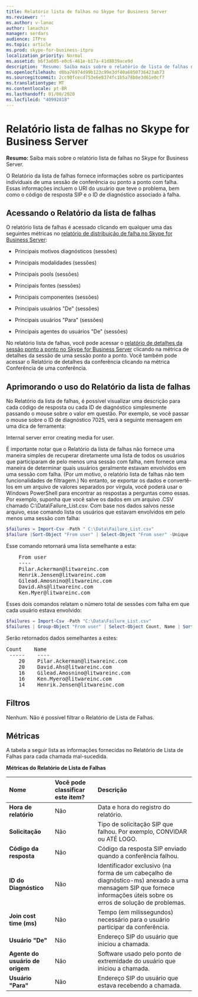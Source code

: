 ```yaml
---
title: Relatório lista de falhas no Skype for Business Server
ms.reviewer: ''
ms.author: v-lanac
author: lanachin
manager: serdars
audience: ITPro
ms.topic: article
ms.prod: skype-for-business-itpro
localization_priority: Normal
ms.assetid: b6f3a605-e0c6-461e-b17a-41d8039ace9d
description: 'Resumo: Saiba mais sobre o relatório de lista de falhas no Skype for Business Server.'
ms.openlocfilehash: d0ba76974d99b123c99e3df40a6850736423ab73
ms.sourcegitcommit: 2cc98fcecd753e6e8374fc1b5a78b8e3d61e0cf7
ms.translationtype: MT
ms.contentlocale: pt-BR
ms.lasthandoff: 01/08/2020
ms.locfileid: "40992818"
---
```

# <a name="failure-list-report-in-skype-for-business-server"></a>Relatório lista de falhas no Skype for Business Server 
 
**Resumo:** Saiba mais sobre o relatório lista de falhas no Skype for Business Server.
  
O Relatório da lista de falhas fornece informações sobre os participantes individuais de uma sessão de conferência ou ponto a ponto com falha. Essas informações incluem o URI do usuário que teve o problema, bem como o código de resposta SIP e o ID de diagnóstico associado à falha.
  
## <a name="accessing-the-failure-list-report"></a>Acessando o Relatório da lista de falhas

O relatório lista de falhas é acessado clicando em qualquer uma das seguintes métricas no [relatório de distribuição de falha no Skype for Business Server](failure-distribution-report.md):
  
- Principais motivos diagnósticos (sessões)
    
- Principais modalidades (sessões)
    
- Principais pools (sessões)
    
- Principais fontes (sessões)
    
- Principais componentes (sessões)
    
- Principais usuários "De" (sessões)
    
- Principais usuários "Para" (sessões)
    
- Principais agentes do usuários "De" (sessões)
    
No relatório lista de falhas, você pode acessar o [relatório de detalhes da sessão ponto a ponto no Skype for Business Server](peer-to-peer-session-detail-report.md) clicando na métrica de detalhes da sessão de uma sessão ponto a ponto. Você também pode acessar o Relatório de detalhes da conferência clicando na métrica Conferência de uma conferência.
  
## <a name="making-the-best-use-of-the-failure-list-report"></a>Aprimorando o uso do Relatório da lista de falhas

No Relatório da lista de falhas, é possível visualizar uma descrição para cada código de resposta ou cada ID de diagnóstico simplesmente passando o mouse sobre o valor em questão. Por exemplo, se você passar o mouse sobre o ID de diagnóstico 7025, verá a seguinte mensagem em uma dica de ferramenta:
  
Internal server error creating media for user.
  
É importante notar que o Relatório da lista de falhas não fornece uma maneira simples de recuperar diretamente uma lista de todos os usuários que participaram de pelo menos uma sessão com falha, nem fornece uma maneira de determinar quais usuários geralmente estavam envolvidos em uma sessão com falha. (Por um motivo, o relatório lista de falhas não tem funcionalidades de filtragem.) No entanto, se exportar os dados e convertê-los em um arquivo de valores separados por vírgula, você poderá usar o Windows PowerShell para encontrar as respostas a perguntas como essas. Por exemplo, suponha que você salve os dados em um arquivo .CSV chamado C:\Data\Failure_List.csv. Com base nos dados salvos nesse arquivo, esse comando lista os usuários que estavam envolvidos em pelo menos uma sessão com falha: 
  
```PowerShell
$failures = Import-Csv -Path " C:\Data\Failure_List.csv"
$failure |Sort-Object "From user" | Select-Object "From user" -Unique
```

Esse comando retornará uma lista semelhante a esta:
  
<pre>
    From user
    ----
    Pilar.Ackerman@litwareinc.com
    Henrik.Jensen@litwareinc.com
    Gilead.Amosnino@litwareinc.com
    David.Ahs@litwareinc.com
    Ken.Myer@litwareinc.com
</pre>

Esses dois comandos relatam o número total de sessões com falha em que cada usuário estava envolvido:
  
```PowerShell
$failures = Import-Csv -Path "C:\Data\Failure_List.csv"
$failures | Group-Object "From user" | Select-Object Count, Name | Sort-Object -Property Count -Descending
```

Serão retornados dados semelhantes a estes:
  
<pre>
Count    Name
 -----    ----
    20    Pilar.Ackerman@litwareinc.com
    20    David.Ahs@litwareinc.com
    16    Gilead.Amosnino@litwareinc.com
    16    Ken.Myero@litwareinc.com
    14    Henrik.Jensen@litwareinc.com
</pre>

## <a name="filters"></a>Filtros

Nenhum. Não é possível filtrar o Relatório de Lista de Falhas.
  
## <a name="metrics"></a>Métricas

A tabela a seguir lista as informações fornecidas no Relatório de Lista de Falhas para cada chamada mal-sucedida.
  
**Métricas do Relatório de Lista de Falhas**

|**Nome**|**Você pode classificar este item?**|**Descrição**|
|:-----|:-----|:-----|
|**Hora de relatório** <br/> |Não  <br/> |Data e hora do registro do relatório.  <br/> |
|**Solicitação** <br/> |Não  <br/> |Tipo de solicitação SIP que falhou. Por exemplo, CONVIDAR ou ATÉ LOGO.  <br/> |
|**Código da resposta** <br/> |Não  <br/> |Código da resposta SIP enviado quando a conferência falhou.  <br/> |
|**ID do Diagnóstico** <br/> |Não  <br/> |Identificador exclusivo (na forma de um cabeçalho de diagnóstico-ms) anexado a uma mensagem SIP que fornece informações úteis sobre os erros de solução de problemas.  <br/> |
|**Join cost time (ms)** <br/> |Não  <br/> |Tempo (em milissegundos) necessário para o usuário participar da conferência.  <br/> |
|**Usuário "De"** <br/> |Não  <br/> |Endereço SIP do usuário que iniciou a chamada.  <br/> |
|**Agente do usuário de origem** <br/> |Não  <br/> |Software usado pelo ponto de extremidade do usuário que iniciou a chamada.  <br/> |
|**Usuário "Para"** <br/> |Não  <br/> |Endereço SIP do usuário que estava recebendo a chamada.  <br/> |
   

